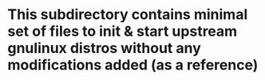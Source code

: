 
# This subdirectory contains minimal set of files to init & start upstream gnulinux distros without any modifications added (as a reference)

